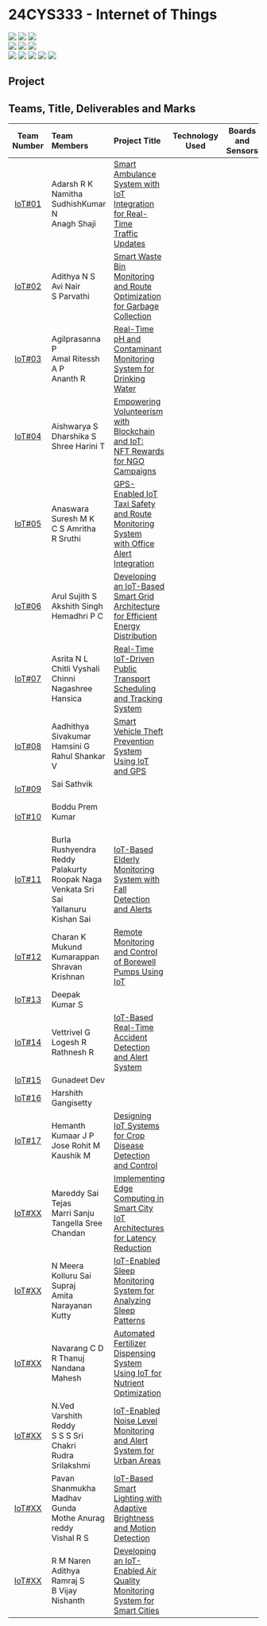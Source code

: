 # 24CYS333 - Internet of Things
![](https://img.shields.io/badge/Batch-22CYS-lightgreen) ![](https://img.shields.io/badge/UG-blue) ![](https://img.shields.io/badge/Subject-IoT-blue)
<br/>
![](https://img.shields.io/badge/Lecture-2-orange) ![](https://img.shields.io/badge/Practical-3-orange) ![](https://img.shields.io/badge/Credits-3-orange) <br/>
![](https://img.shields.io/badge/Focus-Smart_Agriculture-purple) ![](https://img.shields.io/badge/Focus-Smart_City-purple) ![](https://img.shields.io/badge/Focus-Smart_Transportation-purple) ![](https://img.shields.io/badge/Focus-Smart_Energy-purple) ![](https://img.shields.io/badge/Focus-Smart_Water_Management-purple)

## Project 
## Teams, Title, Deliverables and Marks

|        Team Number      | Team Members | Project Title | Technology Used | Boards and Sensors | Review 1 | Review 2 | Final Review | 
|:-----------------------:|:-------------|:-------------|:----------:|:----------:|:----------:|:----------:|:----------:|
|  [IoT#01](Projects/IoT01)     | Adarsh R K <br/> Namitha SudhishKumar N <br/> Anagh Shaji  | [Smart Ambulance System with IoT Integration for Real-Time <br/> Traffic Updates](Projects/IoT01)   | |
|  [IoT#02](Projects/IoT02)     | Adithya N S <br/> Avi Nair <br/> S Parvathi | [Smart Waste Bin Monitoring and Route Optimization for Garbage Collection](Projects/IoT02) | |
|  [IoT#03](Projects/IoT03)     | Agilprasanna P <br/> Amal Ritessh A P <br/> Ananth R | [Real-Time pH and Contaminant Monitoring System for Drinking Water](Projects/IoT03)  | |
|  [IoT#04](Projects/IoT04)     | Aishwarya S <br/> Dharshika S <br/> Shree Harini T | [Empowering Volunteerism with Blockchain and IoT:<br/> NFT Rewards for NGO Campaigns](Projects/IoT04)  | |
|  [IoT#05](Projects/IoT05)     | Anaswara Suresh M K <br/> C S Amritha <br/> R Sruthi | [GPS-Enabled IoT Taxi Safety and Route Monitoring System <br/> with Office Alert Integration](Projects/IoT05)    |      |
|  [IoT#06](Projects/IoT06)     | Arul Sujith S <br/> Akshith Singh <br/> Hemadhri P C | [Developing an IoT-Based Smart Grid Architecture <br/> for Efficient Energy Distribution](Projects/IoT06) | |
|  [IoT#07](Projects/IoT07)     | Asrita N L <br/> Chitli Vyshali <br/> Chinni Nagashree Hansica | [Real-Time IoT-Driven Public Transport Scheduling and Tracking System](Projects/IoT07) | |
|  [IoT#08](Projects/IoT08)     | Aadhithya Sivakumar <br/> Hamsini G <br/> Rahul Shankar V | [Smart Vehicle Theft Prevention System Using IoT and GPS](Projects/IoT08) | |
|  [IoT#09](Projects/IoT09)     | Sai Sathvik <br/> <br/> | [](Projects/IoT09) | |
|  [IoT#10](Projects/IoT10)     | Boddu Prem Kumar <br/> <br/> | [](Projects/IoT10) | |
|  [IoT#11](Projects/IoT11)     | Burla Rushyendra Reddy <br/> Palakurty Roopak Naga Venkata Sri Sai <br/> Yallanuru Kishan Sai | [IoT-Based Elderly Monitoring System with <br/> Fall Detection and Alerts](Projects/IoT11) | |
|  [IoT#12](Projects/IoT12)     | Charan K <br/> Mukund Kumarappan <br/> Shravan Krishnan | [Remote Monitoring and Control of Borewell Pumps Using IoT](Projects/IoT12) | |
|  [IoT#13](Projects/IoT13)     | Deepak Kumar S <br/>  | [](Projects/IoT13) | |
|  [IoT#14](Projects/IoT14)     | Vettrivel G <br/> Logesh R <br/> Rathnesh R | [IoT-Based Real-Time Accident Detection and Alert System](Projects/IoT14) | 
|  [IoT#15](Projects/IoT15)     | Gunadeet Dev <br/>  | [](Projects/IoT15) | 
|  [IoT#16](Projects/IoT16)     | Harshith Gangisetty <br/>  | [](Projects/IoT16) | 
|  [IoT#17](Projects/IoT17)     | Hemanth Kumaar J P <br/> Jose Rohit M <br/> Kaushik M | [Designing IoT Systems for Crop Disease Detection and Control](Projects/IoT17) | 
|  [IoT#XX](Projects/IoTXX)     | Mareddy Sai Tejas <br/> Marri Sanju <br/> Tangella Sree Chandan | [Implementing Edge Computing in Smart City IoT <br/> Architectures for Latency Reduction](Projects/IoTXX)  | | 
|  [IoT#XX](Projects/IoTXX)     | N Meera <br/> Kolluru Sai Supraj <br/> Amita Narayanan Kutty | [IoT-Enabled Sleep Monitoring System for Analyzing Sleep Patterns](Projects/IoTXX) | 
|  [IoT#XX](Projects/IoTXX)     | Navarang C D <br/> R Thanuj <br/> Nandana Mahesh | [Automated Fertilizer Dispensing System Using IoT for Nutrient Optimization](Projects/IoTXX) | 
|  [IoT#XX](Projects/IoTXX)     | N.Ved Varshith Reddy <br/> S S S Sri Chakri <br/> Rudra Srilakshmi | [IoT-Enabled Noise Level Monitoring and Alert System for Urban Areas](Projects/IoTXX) | 
|  [IoT#XX](Projects/IoTXX)     | Pavan Shanmukha Madhav Gunda <br/> Mothe Anurag reddy <br/> Vishal R S | [IoT-Based Smart Lighting with Adaptive Brightness and Motion Detection](Projects/IoTXX) | 
|  [IoT#XX](Projects/IoTXX)     | R M Naren Adithya  <br/> Ramraj S <br/> B Vijay Nishanth | [Developing an IoT-Enabled Air Quality Monitoring System for Smart Cities](Projects/IoTXX) |

